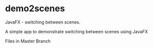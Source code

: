 # demo2scenes
JavaFX - switching between scenes.

A simple app to demonstrate switching between scenes using JavaFX

Files in Master Branch
